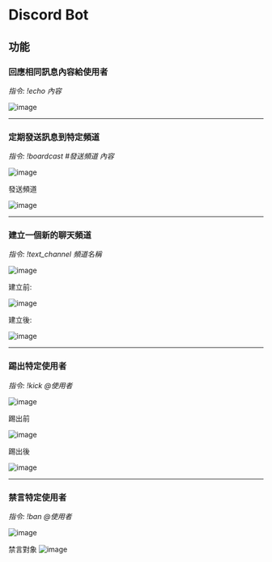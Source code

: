 # Discord Bot

## 功能

### 回應相同訊息內容給使用者
*指令: !echo 內容*


![image](https://user-images.githubusercontent.com/54132183/180645480-3c63cd1e-6544-407a-bd6b-c28df0f3389c.png)

* * *
### 定期發送訊息到特定頻道
*指令: !boardcast #發送頻道 內容*


![image](https://user-images.githubusercontent.com/54132183/180645904-3604ec58-2f86-4c42-87ab-9dc69e870b8a.png)

發送頻道

![image](https://user-images.githubusercontent.com/54132183/180645935-21ee4911-debd-44fb-8b44-adcdefece8b5.png)
* * *

### 建立一個新的聊天頻道
*指令: !text_channel 頻道名稱*

![image](https://user-images.githubusercontent.com/54132183/180645580-2e8fd0e3-ce75-43f2-84f9-96f70a60e4c0.png)

建立前:

![image](https://user-images.githubusercontent.com/54132183/180645516-5a1c9d86-458e-4a07-b4a8-dd508503ba23.png)

建立後:

![image](https://user-images.githubusercontent.com/54132183/180645541-453047f9-7b4b-49f1-8c5e-4651c4429fa6.png)
* * *
### 踢出特定使用者
*指令: !kick @使用者*

![image](https://user-images.githubusercontent.com/54132183/180645789-f094ebb5-a10b-4069-a0d7-18ac258fd187.png)

踢出前


![image](https://user-images.githubusercontent.com/54132183/180645634-3d055edc-43b6-42cf-a22b-4c78f810a82e.png)

踢出後

![image](https://user-images.githubusercontent.com/54132183/180645808-0b0def7a-b005-4d1e-9df2-2dc36e893baf.png)


* * *
### 禁言特定使用者
*指令: !ban @使用者*

![image](https://user-images.githubusercontent.com/54132183/180645694-52741799-10ba-4651-9ebb-0194380f5200.png)

禁言對象
![image](https://user-images.githubusercontent.com/54132183/180645728-2b8d9d30-ef0a-4d6f-9e19-363d46ebb246.png)



